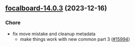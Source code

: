 

## [focalboard-14.0.3](https://github.com/truecharts/charts/compare/focalboard-13.0.3...focalboard-14.0.3) (2023-12-16)

### Chore

- fix move mistake and cleanup metadata
  - make things work with new common part 3 ([#15994](https://github.com/truecharts/charts/issues/15994))
  
  